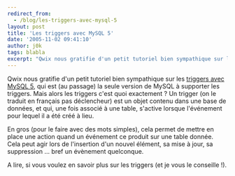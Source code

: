 ```yaml
---
redirect_from:
  - /blog/les-triggers-avec-mysql-5
layout: post
title: 'Les triggers avec MySQL 5'
date: '2005-11-02 09:41:10'
author: j0k
tags: blabla
excerpt: "Qwix nous gratifie d'un petit tutoriel bien sympathique sur les [triggers avec MySQL 5](http://qwix.media-box.net/index.php/2005/11/02/118-LesTriggersAvecMysql5), qui est (au passage) la seule version de MySQL à supporter les triggers.     \nMais alors les triggers c'est quoi exactement ?   Un trigger (on le traduit en français pas déclencheur) est      …"
---
```


Qwix nous gratifie d'un petit tutoriel bien sympathique sur les [triggers avec MySQL 5](http://qwix.media-box.net/index.php/2005/11/02/118-LesTriggersAvecMysql5), qui est (au passage) la seule version de MySQL à supporter les triggers.
Mais alors les triggers c'est quoi exactement ?   Un trigger (on le traduit en français pas déclencheur) est un objet contenu dans une base de données, et qui, une fois associé à une table, s'active lorsque l'événement pour lequel il a été créé à lieu.

En gros (pour le faire avec des mots simples), cela permet de mettre en place une action quand un événement ce produit sur une table donnée. Cela peut agir lors de l'insertion d'un nouvel élément, sa mise à jour, sa suppression ... bref un évènement quelconque.

A lire, si vous voulez en savoir plus sur les triggers (et je vous le conseille !).
